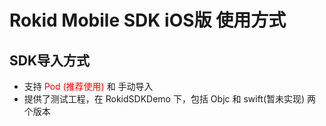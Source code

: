 # Rokid Mobile SDK iOS版 使用方式

## SDK导入方式

* 支持 <font color='red'>Pod (推荐使用)</font> 和 手动导入
* 提供了测试工程，在 RokidSDKDemo 下，包括 Objc 和 swift(暂未实现) 两个版本



